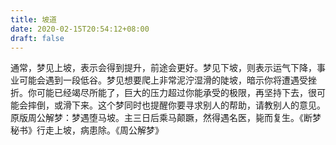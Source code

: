 ```yaml
---
title: 坡道
date: 2020-02-15T20:54:12+08:00
draft: false
---
```


通常，梦见上坡，表示会得到提升，前途会更好。梦见下坡，则表示运气下降，事业可能会遇到一段低谷。梦见想要爬上非常泥泞湿滑的陡坡，暗示你将遭遇受挫折。你可能已经竭尽所能了，巨大的压力超过你能承受的极限，再坚持下去，很可能会摔倒，或滑下来。这个梦同时也提醒你要寻求别人的帮助，请教别人的意见。原版周公解梦：梦遇堕马坡。主三日后乘马颠蹶，然得遇名医，毙而复生。《断梦秘书》行走上坡，病患除。《周公解梦》